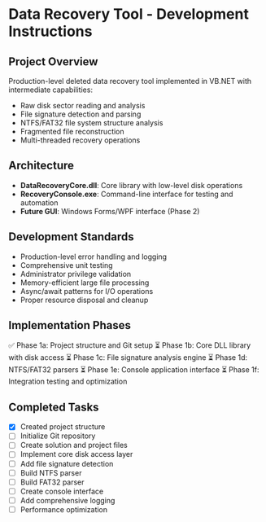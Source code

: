 # Data Recovery Tool - Development Instructions

## Project Overview
Production-level deleted data recovery tool implemented in VB.NET with intermediate capabilities:
- Raw disk sector reading and analysis
- File signature detection and parsing
- NTFS/FAT32 file system structure analysis
- Fragmented file reconstruction
- Multi-threaded recovery operations

## Architecture
- **DataRecoveryCore.dll**: Core library with low-level disk operations
- **RecoveryConsole.exe**: Command-line interface for testing and automation
- **Future GUI**: Windows Forms/WPF interface (Phase 2)

## Development Standards
- Production-level error handling and logging
- Comprehensive unit testing
- Administrator privilege validation
- Memory-efficient large file processing
- Async/await patterns for I/O operations
- Proper resource disposal and cleanup

## Implementation Phases
✅ Phase 1a: Project structure and Git setup
⏳ Phase 1b: Core DLL library with disk access
⏳ Phase 1c: File signature analysis engine
⏳ Phase 1d: NTFS/FAT32 parsers
⏳ Phase 1e: Console application interface
⏳ Phase 1f: Integration testing and optimization

## Completed Tasks
- [x] Created project structure
- [ ] Initialize Git repository
- [ ] Create solution and project files
- [ ] Implement core disk access layer
- [ ] Add file signature detection
- [ ] Build NTFS parser
- [ ] Build FAT32 parser
- [ ] Create console interface
- [ ] Add comprehensive logging
- [ ] Performance optimization
